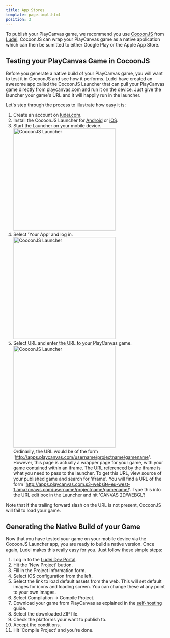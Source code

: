```yaml
---
title: App Stores
template: page.tmpl.html
position: 3
---
```


To publish your PlayCanvas game, we recommend you use [CocoonJS][cocoonjs] from [Ludei][ludei]. CocoonJS can wrap your PlayCanvas game as a native application which can then be sumitted to either Google Play or the Apple App Store.

## Testing your PlayCanvas Game in CocoonJS

Before you generate a native build of your PlayCanvas game, you will want to test it in CocoonJS and see how it performs. Ludei have created an awesome app called the CocoonJS Launcher that can pull your PlayCanvas game directly from playcanvas.com and run it on the device. Just give the launcher your game's URL and it will happily run in the launcher.

Let's step through the process to illustrate how easy it is:

1. Create an account on [ludei.com][ludei].
2. Install the CocoonJS Launcher for [Android][android_launcher] or [iOS][ios_launcher].
3. Start the Launcher on your mobile device.<br><img alt="CocoonJS Launcher" width="320" src="/images/publishing/launcher.png"></img>
4. Select 'Your App' and log in.<br><img alt="CocoonJS Launcher" width="320" src="/images/publishing/launcher_login.png"></img>
5. Select URL and enter the URL to your PlayCanvas game.<br><img alt="CocoonJS Launcher" width="320" src="/images/publishing/launcher_url.png"></img><br>Ordinarily, the URL would be of the form 'http://apps.playcanvas.com/username/projectname/gamename'. However, this page is actually a wrapper page for your game, with your game contained within an iframe. The URL referenced by the iframe is what you need to pass to the launcher. To get this URL, view source of your published game and search for 'iframe'. You will find a URL of the form 'http://apps.playcanvas.com.s3-website-eu-west-1.amazonaws.com/username/projectname/gamename/'. Type this into the URL edit box in the Launcher and hit 'CANVAS 2D/WEBGL'!

<p class="alert alert-warning">
Note that if the trailing forward slash on the URL is not present, CocoonJS will fail to load your game.
</p>

## Generating the Native Build of your Game

Now that you have tested your game on your mobile device via the CocoonJS Launcher app, you are ready to build a native version. Once again, Ludei makes this really easy for you. Just follow these simple steps:

1. Log in to the [Ludei Dev Portal][ludei_dev].
2. Hit the 'New Project' button.
3. Fill in the Project Information form.
4. Select iOS configuration from the left.
5. Select the link to load default assets from the web. This will set default images for icons and loading screen. You can change these at any point to your own images.
7. Select Compilation -> Compile Project.
6. Download your game from PlayCanvas as explained in the [self-hosting][self_hosting] guide.
8. Select the downloaded ZIP file.
9. Check the platforms your want to publish to.
10. Accept the conditions.
11. Hit 'Compile Project' and you're done.

[cocoonjs]: https://www.ludei.com/cocoonjs/
[ludei]: https://ludei.com/
[android_launcher]: https://play.google.com/store/apps/details?id=com.ideateca.cocoonjslauncher&hl=en_GB
[ios_launcher]: https://itunes.apple.com/gb/app/cocoonjs-by-ludei/id519623307?mt=8
[ludei_dev]: https://sso.ludei.com/login?client=cloud
[self_hosting]: /user-manual/publishing/self-hosting/
